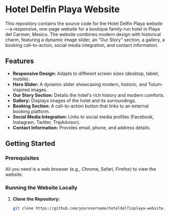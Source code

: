 # Hotel Delfin Playa Website

This repository contains the source code for the Hotel Delfin Playa website—a responsive, one-page website for a boutique family-run hotel in Playa del Carmen, Mexico. The website combines modern design with historical charm, featuring a dynamic image slider, an "Our Story" section, a gallery, a booking call-to-action, social media integration, and contact information.

## Features

- **Responsive Design:** Adapts to different screen sizes (desktop, tablet, mobile).
- **Hero Slider:** A dynamic slider showcasing modern, historic, and Tulum-inspired images.
- **Our Story Section:** Details the hotel's rich history and modern comforts.
- **Gallery:** Displays images of the hotel and its surroundings.
- **Booking Section:** A call-to-action button that links to an external booking platform.
- **Social Media Integration:** Links to social media profiles (Facebook, Instagram, Twitter, TripAdvisor).
- **Contact Information:** Provides email, phone, and address details.

## Getting Started

### Prerequisites

All you need is a web browser (e.g., Chrome, Safari, Firefox) to view the website.

### Running the Website Locally

1. **Clone the Repository:**

   ```bash
   git clone https://github.com/yourusername/hoteldelfinplaya-website.git
